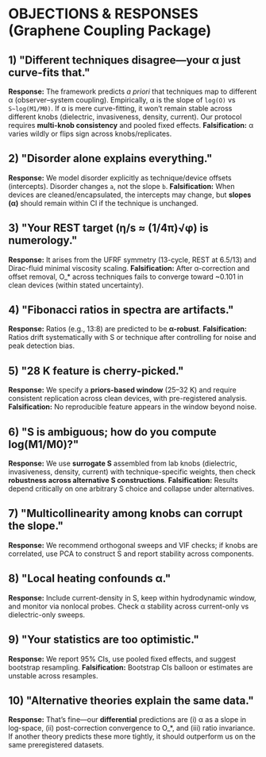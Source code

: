 # OBJECTIONS & RESPONSES (Graphene Coupling Package)

## 1) "Different techniques disagree—your α just curve-fits that."
**Response:** The framework predicts *a priori* that techniques map to different α (observer–system coupling).
Empirically, α is the slope of `log(O)` vs `S~log(M1/M0)`. If α is mere curve-fitting, it won’t remain stable
across different knobs (dielectric, invasiveness, density, current). Our protocol requires **multi-knob consistency**
and pooled fixed effects. **Falsification:** α varies wildly or flips sign across knobs/replicates.

## 2) "Disorder alone explains everything."
**Response:** We model disorder explicitly as technique/device offsets (intercepts). Disorder changes `a`,
not the slope `b`. **Falsification:** When devices are cleaned/encapsulated, the intercepts may change,
but **slopes (α)** should remain within CI if the technique is unchanged.

## 3) "Your REST target (η/s ≈ (1/4π)√φ) is numerology."
**Response:** It arises from the UFRF symmetry (13-cycle, REST at 6.5/13) and Dirac-fluid minimal viscosity scaling.
**Falsification:** After α-correction and offset removal, O_* across techniques fails to converge toward ~0.101
in clean devices (within stated uncertainty).

## 4) "Fibonacci ratios in spectra are artifacts."
**Response:** Ratios (e.g., 13:8) are predicted to be **α-robust**. **Falsification:** Ratios drift systematically with S
or technique after controlling for noise and peak detection bias.

## 5) "28 K feature is cherry-picked."
**Response:** We specify a **priors-based window** (25–32 K) and require consistent replication across clean devices,
with pre-registered analysis. **Falsification:** No reproducible feature appears in the window beyond noise.

## 6) "S is ambiguous; how do you compute log(M1/M0)?"
**Response:** We use **surrogate S** assembled from lab knobs (dielectric, invasiveness, density, current) with
technique-specific weights, then check **robustness across alternative S constructions**. **Falsification:** Results
depend critically on one arbitrary S choice and collapse under alternatives.

## 7) "Multicollinearity among knobs can corrupt the slope."
**Response:** We recommend orthogonal sweeps and VIF checks; if knobs are correlated, use PCA to construct S
and report stability across components.

## 8) "Local heating confounds α."
**Response:** Include current-density in S, keep within hydrodynamic window, and monitor via nonlocal probes.
Check α stability across current-only vs dielectric-only sweeps.

## 9) "Your statistics are too optimistic."
**Response:** We report 95% CIs, use pooled fixed effects, and suggest bootstrap resampling. **Falsification:**
Bootstrap CIs balloon or estimates are unstable across resamples.

## 10) "Alternative theories explain the same data."
**Response:** That’s fine—our **differential** predictions are (i) α as a slope in log-space, (ii) post-correction
convergence to O_*, and (iii) ratio invariance. If another theory predicts these more tightly, it should outperform us
on the same preregistered datasets.
